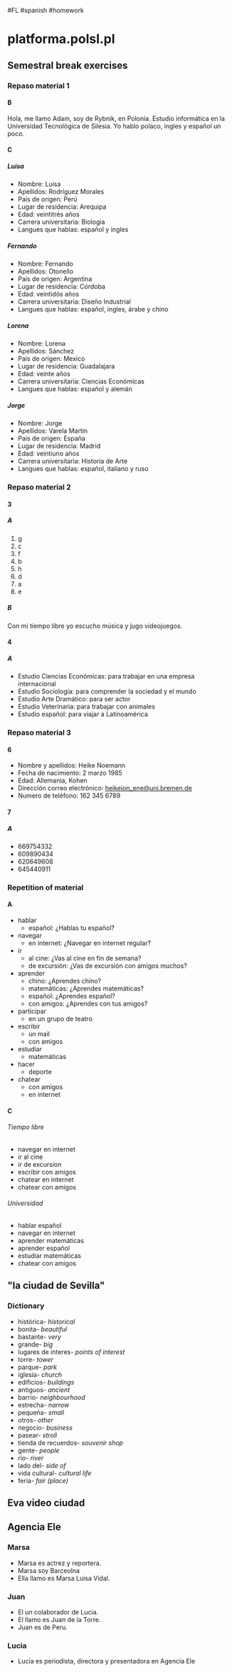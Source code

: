 #FL #spanish #homework 

# platforma.polsl.pl
## Semestral break exercises
### Repaso material 1
#### B
Hola, me llamo Adam, soy de Rybnik, en Polonia. Estudio informática en la Universidad Tecnológica de Silesia. Yo hablo polaco, ingles y español un poco. 

#### C
##### Luisa
- Nombre: Luisa
- Apellidos: Rodríguez Morales
- País de origen: Perú
- Lugar de residencia: Arequipa
- Edad: veintitrés años
- Carrera universitaria: Biologia
- Langues que hablas: español y ingles

##### Fernando
- Nombre: Fernando
- Apellidos: Otonello
- País de origen: Argentina
- Lugar de residencia: Córdoba
- Edad: veintidós años
- Carrera universitaria: Diseño Industrial
- Langues que hablas: español, ingles, árabe y chino

##### Lorena
- Nombre: Lorena
- Apellidos: Sánchez
- País de origen: Mexico
- Lugar de residencia: Guadalajara
- Edad: veinte años
- Carrera universitaria: Ciencias Económicas
- Langues que hablas: español y alemán

##### Jorge
- Nombre: Jorge
- Apellidos: Varela Martin
- País de origen: España
- Lugar de residencia: Madrid
- Edad: veintiuno años
- Carrera universitaria: Historia de Arte 
- Langues que hablas: español, italiano y ruso

### Repaso material 2
#### 3
##### A
1. g
2. c
3. f
4. b
5. h
6. d
7. a
8. e

##### B
Con mi tiempo libre yo escucho música y jugo videojuegos.

#### 4
##### A
- Estudio Ciencias Económicas: para trabajar en una empresa internacional
- Estudio Sociología: para comprender la sociedad y el mundo
- Estudio Arte Dramático: para ser actor
- Estudio Veterinaria: para trabajar con animales
- Estudio español: para viajar a Latinoamérica

### Repaso material 3
#### 6
- Nombre y apellidos: Heike Noemann
- Fecha de nacimiento: 2 marzo 1985
- Edad: Allemania, Kohen
- Dirección correo electrónico: heikeion_ene@uni.bremen.de
- Numero de teléfono: 162 345 6789

#### 7
##### A
- 669754332
- 609890434
- 620649608
- 645440911

### Repetition of material
#### A
- hablar
	- español: ¿Hablas tu español?
- navegar
	- en internet: ¿Navegar en internet regular?
- ir
	- al cine: ¿Vas al cine en fin de semana?
	- de excursión: ¿Vas de excursión con amigos muchos?
- aprender
	- chino: ¿Aprendes chino?
	- matemáticas: ¿Aprendes matemáticas?
	- español: ¿Aprendes español?
	- con amigos: ¿Aprendes con tus amigos?
- participar
	- en un grupo de teatro
- escribir
	- un mail
	- con amigos
- estudiar
	- matemáticas
- hacer
	- deporte
- chatear
	- con amigos
	- en internet

#### C
###### Tiempo libre
- navegar en internet
- ir al cine
- ir de excursion
- escribir con amigos
- chatear en internet
- chatear con amigos

###### Universidad
- hablar español
- navegar en internet
- aprender matemáticas
- aprender español
- estudiar matemáticas
- chatear con amigos

## "la ciudad de Sevilla"
### Dictionary
- histórica- *historical*
- bonita- *beautiful*
- bastante- *very*
- grande- *big*
- lugares de interes- *points of interest*
- torre- *tower*
- parque- *park*
- iglesia- *church*
- edificios- *buildings*
- antiguos- *ancient*
- barrio- *neighbourhood*
- estrecha- *narrow*
- pequeña- *small*
- otros- *other*
- negocio- *business*
- pasear- *stroll*
- tienda de recuerdos- *souvenir shop*
- gente- *people*
- río- *river*
- lado del- *side of*
- vida cultural- *cultural life*
- feria- *fair (place)*

## Eva video ciudad

## Agencia Ele
### Marsa
- Marsa es actrez y reportera.
- Marsa soy Barceolna
- Ella llamo es Marsa Luisa Vidal.

### Juan
- El un colaborador de Lucia.
- El llamo es Juan de la Torre.
- Juan es de Peru.

### Lucia
- Lucia es periodista, directora y presentadora en Agencia Ele